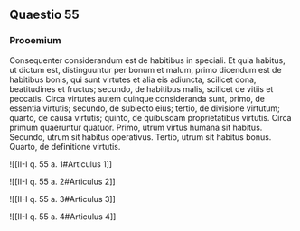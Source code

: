 ## Quaestio 55

### Prooemium

Consequenter considerandum est de habitibus in speciali. Et quia habitus, ut dictum est, distinguuntur per bonum et malum, primo dicendum est de habitibus bonis, qui sunt virtutes et alia eis adiuncta, scilicet dona, beatitudines et fructus; secundo, de habitibus malis, scilicet de vitiis et peccatis. Circa virtutes autem quinque consideranda sunt, primo, de essentia virtutis; secundo, de subiecto eius; tertio, de divisione virtutum; quarto, de causa virtutis; quinto, de quibusdam proprietatibus virtutis. Circa primum quaeruntur quatuor. Primo, utrum virtus humana sit habitus. Secundo, utrum sit habitus operativus. Tertio, utrum sit habitus bonus. Quarto, de definitione virtutis.

![[II-I q. 55 a. 1#Articulus 1]]

![[II-I q. 55 a. 2#Articulus 2]]

![[II-I q. 55 a. 3#Articulus 3]]

![[II-I q. 55 a. 4#Articulus 4]]

